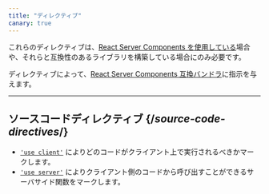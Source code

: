 ```yaml
---
title: "ディレクティブ"
canary: true
---
```


<Canary>

これらのディレクティブは、[React Server Components を使用している](/learn/start-a-new-react-project#bleeding-edge-react-frameworks)場合や、それらと互換性のあるライブラリを構築している場合にのみ必要です。

</Canary>

<Intro>

ディレクティブによって、[React Server Components 互換バンドラ](/learn/start-a-new-react-project#bleeding-edge-react-frameworks)に指示を与えます。

</Intro>

---

## ソースコードディレクティブ {/*source-code-directives*/}

* [`'use client'`](/reference/react/use-client) によりどのコードがクライアント上で実行されるべきかマークします。
* [`'use server'`](/reference/react/use-server) によりクライアント側のコードから呼び出すことができるサーバサイド関数をマークします。
